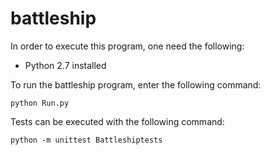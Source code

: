 # battleship
In order to execute this program, one need the following: 
- Python 2.7 installed

To run the battleship program, enter the following command: 

`python Run.py`

Tests can be executed with the following command: 

`python -m unittest Battleshiptests`



